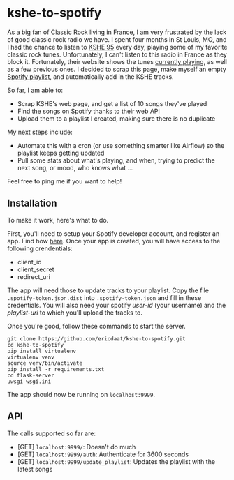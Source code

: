 # kshe-to-spotify

As a big fan of Classic Rock living in France, I am very frustrated by the lack of good classic rock radio we have. I spent four months in St Louis, MO, and I had the chance to listen to [KSHE 95](http://www.kshe95.com/) every day, playing some of my favorite classic rock tunes. Unfortunately, I can't listen to this radio in France as they block it. Fortunately, their website shows the tunes [currently playing](http://player.listenlive.co/20101/en/songhistory), as well as a few previous ones. I decided to scrap this page, make myself an empty [Spotify playlist](https://open.spotify.com/user/ericda/playlist/3BCcE8T945z1MnfPWkFsfX), and automatically add in the KSHE tracks.

So far, I am able to:
 - Scrap KSHE's web page, and get a list of 10 songs they've played
 - Find the songs on Spotify thanks to their web API
 - Upload them to a playlist I created, making sure there is no duplicate

My next steps include:
 - Automate this with a cron (or use something smarter like Airflow) so the playlist keeps getting updated
 - Pull some stats about what's playing, and when, trying to predict the next song, or mood, who knows what ...

Feel free to ping me if you want to help!

## Installation
To make it work, here's what to do.

First, you'll need to setup your Spotify developer account, and register an app. Find how [here](https://developer.spotify.com/web-api/). Once your app is created, you will have access to the following crendentials:
 - client_id
 - client_secret
 - redirect_uri

The app will need those to update tracks to your playlist. Copy the file ```.spotify-token.json.dist``` into ```.spotify-token.json``` and fill in these credentials. You will also need your spotify *user-id* (your username) and the *playlist-uri* to which you'll upload the tracks to.

Once you're good, follow these commands to start the server. 

``` shell
git clone https://github.com/ericdaat/kshe-to-spotify.git
cd kshe-to-spotify
pip install virtualenv
virtualenv venv
source venv/bin/activate
pip install -r requirements.txt
cd flask-server
uwsgi wsgi.ini
```

The app should now be running on ```localhost:9999```.


## API
The calls supported so far are:
 - [GET] ```localhost:9999/```: Doesn't do much
 - [GET] ```localhost:9999/auth```: Authenticate for 3600 seconds
 - [GET] ```localhost:9999/update_playlist```: Updates the playlist with the latest songs

